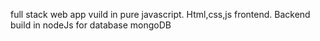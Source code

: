 full stack web app vuild in pure javascript.
Html,css,js frontend.
Backend build in nodeJs for database mongoDB
